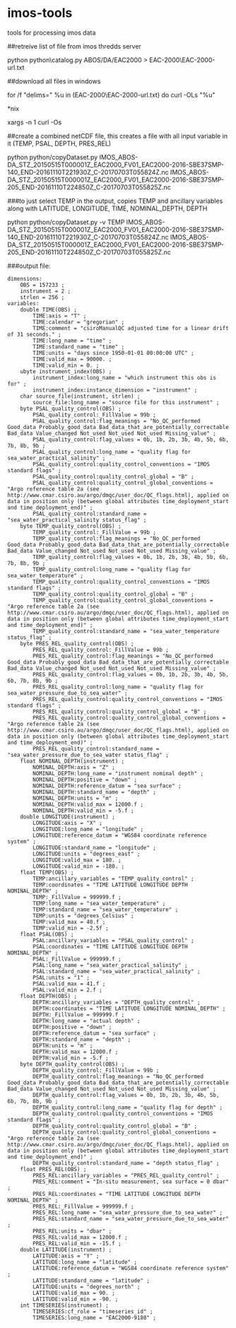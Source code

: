 # imos-tools
tools for processing imos data

##retreive list of file from imos thredds server

python python\catalog.py ABOS/DA/EAC2000 > EAC-2000\EAC-2000-url.txt

##download all files in windows

for /f "delims=" %u in (EAC-2000\EAC-2000-url.txt) do curl -OLs "%u"

*nix

xargs -n 1 curl -Os

##create a combined netCDF file, this creates a file with all input variable in it (TEMP, PSAL, DEPTH, PRES_REL)

python python/copyDataset.py IMOS_ABOS-DA_STZ_20150515T000001Z_EAC2000_FV01_EAC2000-2016-SBE37SMP-140_END-20161110T221930Z_C-20170703T055824Z.nc IMOS_ABOS-DA_STZ_20150515T000001Z_EAC2000_FV01_EAC2000-2016-SBE37SMP-205_END-20161110T224850Z_C-20170703T055825Z.nc 

###to just select TEMP in the output, copies TEMP and ancillary variables along with LATITUDE, LONGITUDE, TIME, NOMINAL_DEPTH, DEPTH

python python/copyDataset.py -v TEMP IMOS_ABOS-DA_STZ_20150515T000001Z_EAC2000_FV01_EAC2000-2016-SBE37SMP-140_END-20161110T221930Z_C-20170703T055824Z.nc IMOS_ABOS-DA_STZ_20150515T000001Z_EAC2000_FV01_EAC2000-2016-SBE37SMP-205_END-20161110T224850Z_C-20170703T055825Z.nc 

###output file:

	dimensions:
		OBS = 157233 ;
		instrument = 2 ;
		strlen = 256 ;
	variables:
		double TIME(OBS) ;
			TIME:axis = "T" ;
			TIME:calendar = "gregorian" ;
			TIME:comment = "csiroManualQC adjusted time for a linear drift of 31 seconds." ;
			TIME:long_name = "time" ;
			TIME:standard_name = "time" ;
			TIME:units = "days since 1950-01-01 00:00:00 UTC" ;
			TIME:valid_max = 90000. ;
			TIME:valid_min = 0. ;
		ubyte instrument_index(OBS) ;
			instrument_index:long_name = "which instrument this obs is for" ;
			instrument_index:instance_dimension = "instrument" ;
		char source_file(instrument, strlen) ;
			source_file:long_name = "source file for this instrument" ;
		byte PSAL_quality_control(OBS) ;
			PSAL_quality_control:_FillValue = 99b ;
			PSAL_quality_control:flag_meanings = "No_QC_performed Good_data Probably_good_data Bad_data_that_are_potentially_correctable Bad_data Value_changed Not_used Not_used Not_used Missing_value" ;
			PSAL_quality_control:flag_values = 0b, 1b, 2b, 3b, 4b, 5b, 6b, 7b, 8b, 9b ;
			PSAL_quality_control:long_name = "quality flag for sea_water_practical_salinity" ;
			PSAL_quality_control:quality_control_conventions = "IMOS standard flags" ;
			PSAL_quality_control:quality_control_global = "B" ;
			PSAL_quality_control:quality_control_global_conventions = "Argo reference table 2a (see http://www.cmar.csiro.au/argo/dmqc/user_doc/QC_flags.html), applied on data in position only (between global attributes time_deployment_start and time_deployment_end)" ;
			PSAL_quality_control:standard_name = "sea_water_practical_salinity status_flag" ;
		byte TEMP_quality_control(OBS) ;
			TEMP_quality_control:_FillValue = 99b ;
			TEMP_quality_control:flag_meanings = "No_QC_performed Good_data Probably_good_data Bad_data_that_are_potentially_correctable Bad_data Value_changed Not_used Not_used Not_used Missing_value" ;
			TEMP_quality_control:flag_values = 0b, 1b, 2b, 3b, 4b, 5b, 6b, 7b, 8b, 9b ;
			TEMP_quality_control:long_name = "quality flag for sea_water_temperature" ;
			TEMP_quality_control:quality_control_conventions = "IMOS standard flags" ;
			TEMP_quality_control:quality_control_global = "B" ;
			TEMP_quality_control:quality_control_global_conventions = "Argo reference table 2a (see http://www.cmar.csiro.au/argo/dmqc/user_doc/QC_flags.html), applied on data in position only (between global attributes time_deployment_start and time_deployment_end)" ;
			TEMP_quality_control:standard_name = "sea_water_temperature status_flag" ;
		byte PRES_REL_quality_control(OBS) ;
			PRES_REL_quality_control:_FillValue = 99b ;
			PRES_REL_quality_control:flag_meanings = "No_QC_performed Good_data Probably_good_data Bad_data_that_are_potentially_correctable Bad_data Value_changed Not_used Not_used Not_used Missing_value" ;
			PRES_REL_quality_control:flag_values = 0b, 1b, 2b, 3b, 4b, 5b, 6b, 7b, 8b, 9b ;
			PRES_REL_quality_control:long_name = "quality flag for sea_water_pressure_due_to_sea_water" ;
			PRES_REL_quality_control:quality_control_conventions = "IMOS standard flags" ;
			PRES_REL_quality_control:quality_control_global = "B" ;
			PRES_REL_quality_control:quality_control_global_conventions = "Argo reference table 2a (see http://www.cmar.csiro.au/argo/dmqc/user_doc/QC_flags.html), applied on data in position only (between global attributes time_deployment_start and time_deployment_end)" ;
			PRES_REL_quality_control:standard_name = "sea_water_pressure_due_to_sea_water status_flag" ;
		float NOMINAL_DEPTH(instrument) ;
			NOMINAL_DEPTH:axis = "Z" ;
			NOMINAL_DEPTH:long_name = "instrument nominal depth" ;
			NOMINAL_DEPTH:positive = "down" ;
			NOMINAL_DEPTH:reference_datum = "sea surface" ;
			NOMINAL_DEPTH:standard_name = "depth" ;
			NOMINAL_DEPTH:units = "m" ;
			NOMINAL_DEPTH:valid_max = 12000.f ;
			NOMINAL_DEPTH:valid_min = -5.f ;
		double LONGITUDE(instrument) ;
			LONGITUDE:axis = "X" ;
			LONGITUDE:long_name = "longitude" ;
			LONGITUDE:reference_datum = "WGS84 coordinate reference system" ;
			LONGITUDE:standard_name = "longitude" ;
			LONGITUDE:units = "degrees_east" ;
			LONGITUDE:valid_max = 180. ;
			LONGITUDE:valid_min = -180. ;
		float TEMP(OBS) ;
			TEMP:ancillary_variables = "TEMP_quality_control" ;
			TEMP:coordinates = "TIME LATITUDE LONGITUDE DEPTH NOMINAL_DEPTH" ;
			TEMP:_FillValue = 999999.f ;
			TEMP:long_name = "sea_water_temperature" ;
			TEMP:standard_name = "sea_water_temperature" ;
			TEMP:units = "degrees_Celsius" ;
			TEMP:valid_max = 40.f ;
			TEMP:valid_min = -2.5f ;
		float PSAL(OBS) ;
			PSAL:ancillary_variables = "PSAL_quality_control" ;
			PSAL:coordinates = "TIME LATITUDE LONGITUDE DEPTH NOMINAL_DEPTH" ;
			PSAL:_FillValue = 999999.f ;
			PSAL:long_name = "sea_water_practical_salinity" ;
			PSAL:standard_name = "sea_water_practical_salinity" ;
			PSAL:units = "1" ;
			PSAL:valid_max = 41.f ;
			PSAL:valid_min = 2.f ;
		float DEPTH(OBS) ;
			DEPTH:ancillary_variables = "DEPTH_quality_control" ;
			DEPTH:coordinates = "TIME LATITUDE LONGITUDE NOMINAL_DEPTH" ;
			DEPTH:_FillValue = 999999.f ;
			DEPTH:long_name = "actual depth" ;
			DEPTH:positive = "down" ;
			DEPTH:reference_datum = "sea surface" ;
			DEPTH:standard_name = "depth" ;
			DEPTH:units = "m" ;
			DEPTH:valid_max = 12000.f ;
			DEPTH:valid_min = -5.f ;
		byte DEPTH_quality_control(OBS) ;
			DEPTH_quality_control:_FillValue = 99b ;
			DEPTH_quality_control:flag_meanings = "No_QC_performed Good_data Probably_good_data Bad_data_that_are_potentially_correctable Bad_data Value_changed Not_used Not_used Not_used Missing_value" ;
			DEPTH_quality_control:flag_values = 0b, 1b, 2b, 3b, 4b, 5b, 6b, 7b, 8b, 9b ;
			DEPTH_quality_control:long_name = "quality flag for depth" ;
			DEPTH_quality_control:quality_control_conventions = "IMOS standard flags" ;
			DEPTH_quality_control:quality_control_global = "B" ;
			DEPTH_quality_control:quality_control_global_conventions = "Argo reference table 2a (see http://www.cmar.csiro.au/argo/dmqc/user_doc/QC_flags.html), applied on data in position only (between global attributes time_deployment_start and time_deployment_end)" ;
			DEPTH_quality_control:standard_name = "depth status_flag" ;
		float PRES_REL(OBS) ;
			PRES_REL:ancillary_variables = "PRES_REL_quality_control" ;
			PRES_REL:comment = "In-situ measurement, sea surface = 0 dbar" ;
			PRES_REL:coordinates = "TIME LATITUDE LONGITUDE DEPTH NOMINAL_DEPTH" ;
			PRES_REL:_FillValue = 999999.f ;
			PRES_REL:long_name = "sea_water_pressure_due_to_sea_water" ;
			PRES_REL:standard_name = "sea_water_pressure_due_to_sea_water" ;
			PRES_REL:units = "dbar" ;
			PRES_REL:valid_max = 12000.f ;
			PRES_REL:valid_min = -15.f ;
		double LATITUDE(instrument) ;
			LATITUDE:axis = "Y" ;
			LATITUDE:long_name = "latitude" ;
			LATITUDE:reference_datum = "WGS84 coordinate reference system" ;
			LATITUDE:standard_name = "latitude" ;
			LATITUDE:units = "degrees_north" ;
			LATITUDE:valid_max = 90. ;
			LATITUDE:valid_min = -90. ;
		int TIMESERIES(instrument) ;
			TIMESERIES:cf_role = "timeseries_id" ;
			TIMESERIES:long_name = "EAC2000-9188" ;

